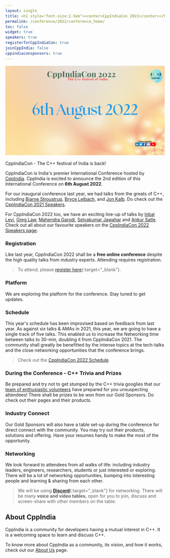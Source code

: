```yaml
---
layout: single
title: <h1 style="font-size:2.5em"><center>CppIndiaCon 2022</center></h1><center><p style="font-size:1.5em">The C++ festival of India</p></center>
permalink: /conference/2022/conference_home/
toc: false
widget: true
speakers: true
registerforCppIndiaCon: true
joinCppIndia: false
cppindiaconsponsors: true
---
```


[![CppIndiaCon](/conference/2022/graphics/CpIndiaCon2022.png "CppIndiaCon2022")](/conference/2022/CppIndiaCon-reg-form/)

CppIndiaCon - The C++ festival of India is back!  

CppIndiaCon is India's premier International Conference hosted by [CppIndia](/_pages/about_us). CppIndia is excited to announce the 2nd edition of this International Conference on **6th August 2022**.

For our inaugural conference last year, we had talks from the greats of C++, including [Bjarne Stroustrup](/conference/2021/speakers/bjarne/), [Bryce Lelbach](/conference/2021/speakers/bryce/), and [Jon Kalb](/conference/2021/speakers/jonkalb/). Do check out the [CppIndiaCon 2021 Speakers](/conference/2021/speakers/speakers/).

For CppIndiaCon 2022 too, we have an exciting line-up of talks by [Inbal Levi](/conference/2022/speakers/inbal/), [Greg Law](/conference/2022/speakers/greg/), [Mahendra Garodi](/conference/2022/speakers/mahendra/), [Selvakumar Jawahar](/conference/2022/speakers/selvakumar/) and [Ankur Satle](/conference/2022/speakers/ankur/). Check out all about our favourite speakers on the [CppIndiaCon 2022 Speakers page](/conference/2022/speakers/speakers/).

### Registration

Like last year, CppIndiaCon 2022 shall be a **free online conference** despite the high quality talks from industry experts. Attending requires registration.

>To attend, please [register here](/conference/2022/CppIndiaCon-reg-form/){:target="_blank"}.

### Platform

We are exploring the platform for the conference. Stay tuned to get updates.

### Schedule

This year's schedule has been improvised based on feedback from last year. As against six talks & AMAs in 2021, this year, we are going to have a single track of five talks. This enabled us to increase the Networking time between talks to 30-min, doubling it from CppIndiaCon 2021. The community shall greatly be benefitted by the intense topics at the tech-talks and the close networking opportunities that the conference brings.

>Check out the [CppIndiaCon 2022 Schedule](/conference/2022/schedule/).

### During the Conference - C++ Trivia and Prizes

Be prepared and try not to get stumped by the C++ trivia googlies that our [team of enthusiastic volunteers](/_pages/team) have prepared for you unsuspecting attendees! There shall be prizes to be won from our Gold Sponsors. Do check out their pages and their products.

### Industry Connect

Our Gold Sponsors will also have a table set-up during the conference for direct connect with the community. You may try out their products, solutions and offering. Have your resumes handy to make the most of the opportunity.

<!-- The conference will start at **10:00 AM IST**. Use this to check time in your [time zone](https://savvytime.com/converter/ist/aug-15-2021/10-00am){:target="_blank"}. -->

### Networking

We look forward to attendees from all walks of life: including industry leaders, engineers, researchers, students or just interested or exploring. There will be a lot of networking opportunities, bumping into interesting people and learning & sharing from each other.

>We will be using [**Discord**](https://discord.gg/Wz42tX5){:target="_blank"} for networking.
There will be many **voice and video tables**, open for you to join, discuss and screen-share with other members on the table.

<!--CppIndia also invites you to submit your talk for the CppIndiaCon 2022. Do capitalize on the chance to share the stage with renowned speakers and make an impact yourself!

>[Call For Speakers](/conference/2022/call-for-speakers/){:target="_blank"} -->

## About CppIndia 

CppIndia is a community for developers having a mutual interest in C++. It is a welcoming space to learn and discuss C++.

To know more about CppIndia as a community, its vision, and how it works, check out our [About Us](/_pages/about_us) page.
